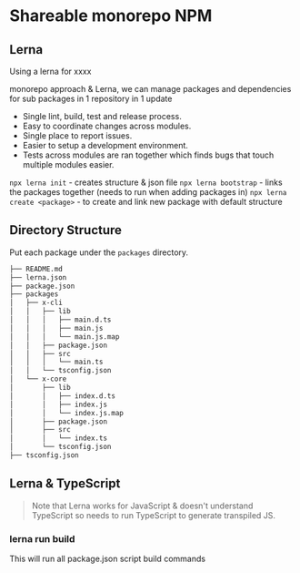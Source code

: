 # Shareable monorepo NPM

## Lerna

Using a lerna for xxxx

monorepo approach & Lerna, we can manage packages and dependencies for sub packages in 1 repository in 1 update

* Single lint, build, test and release process.
* Easy to coordinate changes across modules.
* Single place to report issues.
* Easier to setup a development environment.
* Tests across modules are ran together which finds bugs that touch multiple modules easier.

`npx lerna init` - creates structure & json file
`npx lerna bootstrap` - links the packages together (needs to run when adding packages in)
`npx lerna create <package>` - to create and link new package with default structure

## Directory Structure

Put each package under the `packages` directory.

``` markdown
├── README.md
├── lerna.json
├── package.json
├── packages
│   ├── x-cli
│   │   ├── lib
│   │   │   ├── main.d.ts
│   │   │   ├── main.js
│   │   │   └── main.js.map
│   │   ├── package.json
│   │   ├── src
│   │   │   └── main.ts
│   │   └── tsconfig.json
│   └── x-core
│       ├── lib
│       │   ├── index.d.ts
│       │   ├── index.js
│       │   └── index.js.map
│       ├── package.json
│       ├── src
│       │   └── index.ts
│       └── tsconfig.json
├── tsconfig.json
```

## Lerna & TypeScript

> Note that Lerna works for JavaScript & doesn't understand TypeScript so needs to run TypeScript to generate transpiled JS.

### lerna run build

This will run all package.json script build commands
